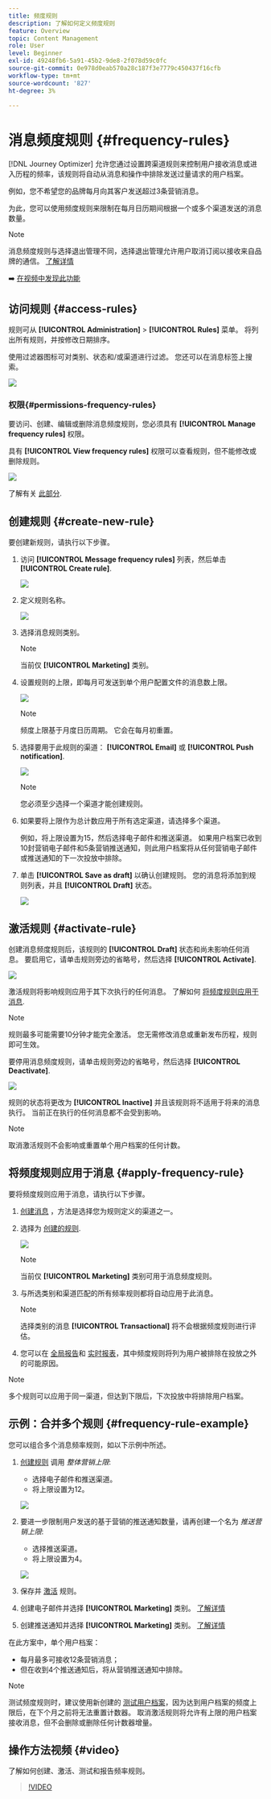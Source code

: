 ```yaml
---
title: 频度规则
description: 了解如何定义频度规则
feature: Overview
topic: Content Management
role: User
level: Beginner
exl-id: 49248fb6-5a91-45b2-9de8-2f078d59c0fc
source-git-commit: 0e978d0eab570a28c187f3e7779c450437f16cfb
workflow-type: tm+mt
source-wordcount: '827'
ht-degree: 3%

---
```


# 消息频度规则 {#frequency-rules}

[!DNL Journey Optimizer] 允许您通过设置跨渠道规则来控制用户接收消息或进入历程的频率，该规则将自动从消息和操作中排除发送过量请求的用户档案。

例如，您不希望您的品牌每月向其客户发送超过3条营销消息。

为此，您可以使用频度规则来限制在每月日历期间根据一个或多个渠道发送的消息数量。

>[!NOTE]
>
>消息频度规则与选择退出管理不同，选择退出管理允许用户取消订阅以接收来自品牌的通信。 [了解详情](../messages/consent.md#opt-out-management)

➡️ [在视频中发现此功能](#video)

## 访问规则 {#access-rules}

规则可从 **[!UICONTROL Administration]** > **[!UICONTROL Rules]** 菜单。 将列出所有规则，并按修改日期排序。

使用过滤器图标可对类别、状态和/或渠道进行过滤。 您还可以在消息标签上搜索。

![](assets/message-rules-filter.png)

### 权限{#permissions-frequency-rules}

要访问、创建、编辑或删除消息频度规则，您必须具有 **[!UICONTROL Manage frequency rules]** 权限。

具有 **[!UICONTROL View frequency rules]** 权限可以查看规则，但不能修改或删除规则。

![](assets/message-rules-access.png)

了解有关 [此部分](../administration/high-low-permissions.md).

## 创建规则 {#create-new-rule}

要创建新规则，请执行以下步骤。

1. 访问 **[!UICONTROL Message frequency rules]** 列表，然后单击 **[!UICONTROL Create rule]**.

   ![](assets/message-rules-create.png)

1. 定义规则名称。

   ![](assets/message-rules-details.png)

1. 选择消息规则类别。

   >[!NOTE]
   >
   >当前仅 **[!UICONTROL Marketing]** 类别。

1. 设置规则的上限，即每月可发送到单个用户配置文件的消息数上限。

   ![](assets/message-rules-capping.png)

   >[!NOTE]
   >
   >频度上限基于月度日历周期。 它会在每月初重置。

1. 选择要用于此规则的渠道： **[!UICONTROL Email]** 或 **[!UICONTROL Push notification]**.

   ![](assets/message-rules-channels.png)

   >[!NOTE]
   >
   >您必须至少选择一个渠道才能创建规则。

1. 如果要将上限作为总计数应用于所有选定渠道，请选择多个渠道。

   例如，将上限设置为15，然后选择电子邮件和推送渠道。 如果用户档案已收到10封营销电子邮件和5条营销推送通知，则此用户档案将从任何营销电子邮件或推送通知的下一次投放中排除。

1. 单击 **[!UICONTROL Save as draft]** 以确认创建规则。 您的消息将添加到规则列表，并且 **[!UICONTROL Draft]** 状态。

   ![](assets/message-rules-created.png)

## 激活规则 {#activate-rule}

创建消息频度规则后，该规则的 **[!UICONTROL Draft]** 状态和尚未影响任何消息。 要启用它，请单击规则旁边的省略号，然后选择 **[!UICONTROL Activate]**.

![](assets/message-rules-activate.png)

激活规则将影响规则应用于其下次执行的任何消息。 了解如何 [将频度规则应用于消息](#apply-frequency-rule).

>[!NOTE]
>
>规则最多可能需要10分钟才能完全激活。 您无需修改消息或重新发布历程，规则即可生效。

要停用消息频度规则，请单击规则旁边的省略号，然后选择 **[!UICONTROL Deactivate]**.

![](assets/message-rules-deactivate.png)

规则的状态将更改为 **[!UICONTROL Inactive]** 并且该规则将不适用于将来的消息执行。 当前正在执行的任何消息都不会受到影响。

>[!NOTE]
>
>取消激活规则不会影响或重置单个用户档案的任何计数。

## 将频度规则应用于消息 {#apply-frequency-rule}

要将频度规则应用于消息，请执行以下步骤。

1. [创建消息](../messages/get-started-content.md#create-new-message) ，方法是选择您为规则定义的渠道之一。

1. 选择为 [创建的规则](#create-new-rule).

   ![](assets/inline-message-category.png)

   >[!NOTE]
   >
   >当前仅 **[!UICONTROL Marketing]** 类别可用于消息频度规则。

   <!--
   1. You can click the **[!UICONTROL Frequency rule]** link to view the frequency rules that will apply for the selected category and channel(s). A new tab will open to display the matching message frequency rules.-->

1. 与所选类别和渠道匹配的所有频率规则都将自动应用于此消息。

   >[!NOTE]
   >
   >选择类别的消息 **[!UICONTROL Transactional]** 将不会根据频度规则进行评估。

1. 您可以在 [全局报告](../reports/global-report.md)和 [实时报表](../reports/live-report.md)，其中频度规则将列为用户被排除在投放之外的可能原因。

>[!NOTE]
>
>多个规则可以应用于同一渠道，但达到下限后，下次投放中将排除用户档案。

## 示例：合并多个规则 {#frequency-rule-example}

您可以组合多个消息频率规则，如以下示例中所述。

1. [创建规则](#create-new-rule) 调用 *整体营销上限*:

   * 选择电子邮件和推送渠道。
   * 将上限设置为12。

   ![](assets/message-rules-ex-overall-cap.png)

1. 要进一步限制用户发送的基于营销的推送通知数量，请再创建一个名为 *推送营销上限*:

   * 选择推送渠道。
   * 将上限设置为4。

   ![](assets/message-rules-ex-push-cap.png)

1. 保存并 [激活](#activate-rule) 规则。

1. 创建电子邮件并选择 **[!UICONTROL Marketing]** 类别。 [了解详情](../messages/get-started-content.md#create-new-message)

1. 创建推送通知并选择 **[!UICONTROL Marketing]** 类别。 [了解详情](../messages/get-started-content.md#create-new-message)

在此方案中，单个用户档案：
* 每月最多可接收12条营销消息；
* 但在收到4个推送通知后，将从营销推送通知中排除。

>[!NOTE]
>
>测试频度规则时，建议使用新创建的 [测试用户档案](../segment/creating-test-profiles.md)，因为达到用户档案的频度上限后，在下个月之前将无法重置计数器。 取消激活规则将允许有上限的用户档案接收消息，但不会删除或删除任何计数器增量。

## 操作方法视频 {#video}

了解如何创建、激活、测试和报告频率规则。

>[!VIDEO](https://video.tv.adobe.com/v/344451?quality=12)
